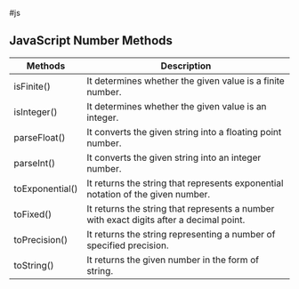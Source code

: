 #js

## JavaScript Number Methods

| Methods 	| Description 	|
|---	|---	|
| isFinite() 	| It determines whether the given value is a finite number. 	|
| isInteger() 	| It determines whether the given value is an integer. 	|
| parseFloat() 	| It converts the given string into a floating point number. 	|
| parseInt() 	| It converts the given string into an integer number. 	|
| toExponential() 	| It returns the string that represents exponential notation of the given number. 	|
| toFixed() 	| It returns the string that represents a number with exact digits after a decimal point. 	|
| toPrecision() 	| It returns the string representing a number of specified precision. 	|
| toString() 	| It returns the given number in the form of string. 	|